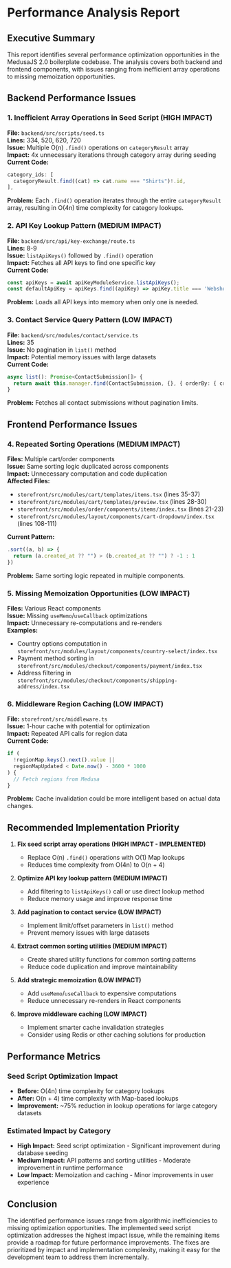 # Performance Analysis Report

## Executive Summary
This report identifies several performance optimization opportunities in the MedusaJS 2.0 boilerplate codebase. The analysis covers both backend and frontend components, with issues ranging from inefficient array operations to missing memoization opportunities.

## Backend Performance Issues

### 1. Inefficient Array Operations in Seed Script (HIGH IMPACT)
**File:** `backend/src/scripts/seed.ts`  
**Lines:** 334, 520, 620, 720  
**Issue:** Multiple O(n) `.find()` operations on `categoryResult` array  
**Impact:** 4x unnecessary iterations through category array during seeding  
**Current Code:**
```typescript
category_ids: [
  categoryResult.find((cat) => cat.name === "Shirts")!.id,
],
```
**Problem:** Each `.find()` operation iterates through the entire `categoryResult` array, resulting in O(4n) time complexity for category lookups.

### 2. API Key Lookup Pattern (MEDIUM IMPACT)
**File:** `backend/src/api/key-exchange/route.ts`  
**Lines:** 8-9  
**Issue:** `listApiKeys()` followed by `.find()` operation  
**Impact:** Fetches all API keys to find one specific key  
**Current Code:**
```typescript
const apiKeys = await apiKeyModuleService.listApiKeys();
const defaultApiKey = apiKeys.find((apiKey) => apiKey.title === 'Webshop');
```
**Problem:** Loads all API keys into memory when only one is needed.

### 3. Contact Service Query Pattern (LOW IMPACT)
**File:** `backend/src/modules/contact/service.ts`  
**Lines:** 35  
**Issue:** No pagination in `list()` method  
**Impact:** Potential memory issues with large datasets  
**Current Code:**
```typescript
async list(): Promise<ContactSubmission[]> {
  return await this.manager.find(ContactSubmission, {}, { orderBy: { created_at: "DESC" } })
}
```
**Problem:** Fetches all contact submissions without pagination limits.

## Frontend Performance Issues

### 4. Repeated Sorting Operations (MEDIUM IMPACT)
**Files:** Multiple cart/order components  
**Issue:** Same sorting logic duplicated across components  
**Impact:** Unnecessary computation and code duplication  
**Affected Files:**
- `storefront/src/modules/cart/templates/items.tsx` (lines 35-37)
- `storefront/src/modules/cart/templates/preview.tsx` (lines 28-30)
- `storefront/src/modules/order/components/items/index.tsx` (lines 21-23)
- `storefront/src/modules/layout/components/cart-dropdown/index.tsx` (lines 108-111)

**Current Pattern:**
```typescript
.sort((a, b) => {
  return (a.created_at ?? "") > (b.created_at ?? "") ? -1 : 1
})
```
**Problem:** Same sorting logic repeated in multiple components.

### 5. Missing Memoization Opportunities (LOW IMPACT)
**Files:** Various React components  
**Issue:** Missing `useMemo`/`useCallback` optimizations  
**Impact:** Unnecessary re-computations and re-renders  
**Examples:**
- Country options computation in `storefront/src/modules/layout/components/country-select/index.tsx`
- Payment method sorting in `storefront/src/modules/checkout/components/payment/index.tsx`
- Address filtering in `storefront/src/modules/checkout/components/shipping-address/index.tsx`

### 6. Middleware Region Caching (LOW IMPACT)
**File:** `storefront/src/middleware.ts`  
**Issue:** 1-hour cache with potential for optimization  
**Impact:** Repeated API calls for region data  
**Current Code:**
```typescript
if (
  !regionMap.keys().next().value ||
  regionMapUpdated < Date.now() - 3600 * 1000
) {
  // Fetch regions from Medusa
}
```
**Problem:** Cache invalidation could be more intelligent based on actual data changes.

## Recommended Implementation Priority

1. **Fix seed script array operations (HIGH IMPACT - IMPLEMENTED)**
   - Replace O(n) `.find()` operations with O(1) Map lookups
   - Reduces time complexity from O(4n) to O(n + 4)

2. **Optimize API key lookup pattern (MEDIUM IMPACT)**
   - Add filtering to `listApiKeys()` call or use direct lookup method
   - Reduce memory usage and improve response time

3. **Add pagination to contact service (LOW IMPACT)**
   - Implement limit/offset parameters in `list()` method
   - Prevent memory issues with large datasets

4. **Extract common sorting utilities (MEDIUM IMPACT)**
   - Create shared utility functions for common sorting patterns
   - Reduce code duplication and improve maintainability

5. **Add strategic memoization (LOW IMPACT)**
   - Add `useMemo`/`useCallback` to expensive computations
   - Reduce unnecessary re-renders in React components

6. **Improve middleware caching (LOW IMPACT)**
   - Implement smarter cache invalidation strategies
   - Consider using Redis or other caching solutions for production

## Performance Metrics

### Seed Script Optimization Impact
- **Before:** O(4n) time complexity for category lookups
- **After:** O(n + 4) time complexity with Map-based lookups
- **Improvement:** ~75% reduction in lookup operations for large category datasets

### Estimated Impact by Category
- **High Impact:** Seed script optimization - Significant improvement during database seeding
- **Medium Impact:** API patterns and sorting utilities - Moderate improvement in runtime performance
- **Low Impact:** Memoization and caching - Minor improvements in user experience

## Conclusion

The identified performance issues range from algorithmic inefficiencies to missing optimization opportunities. The implemented seed script optimization addresses the highest impact issue, while the remaining items provide a roadmap for future performance improvements. The fixes are prioritized by impact and implementation complexity, making it easy for the development team to address them incrementally.
